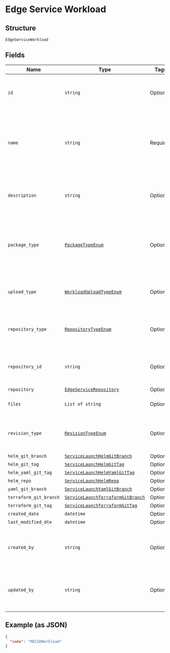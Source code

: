
# Edge Service Workload

## Structure

`EdgeServiceWorkload`

## Fields

| Name | Type | Tags | Description |
|  --- | --- | --- | --- |
| `id` | `string` | Optional | **Constraints**: *Maximum Length*: `64`, *Pattern*: `^[a-zA-Z0-9\-_]+$` |
| `name` | `string` | Required | Name of the workload needs to be deployed<br>**Constraints**: *Maximum Length*: `64`, *Pattern*: `^[a-zA-Z0-9\-_]+$` |
| `description` | `string` | Optional | **Constraints**: *Maximum Length*: `500`, *Pattern*: `^[a-zA-Z0-9?$@#()\[\]'!,+\-=_:.&*%\s]+$` |
| `package_type` | [`PackageTypeEnum`](../../doc/models/package-type-enum.md) | Optional | deployment package type<br>**Constraints**: *Maximum Length*: `100`, *Pattern*: `^[a-zA-Z0-9-_.]+$` |
| `upload_type` | [`WorkloadUploadTypeEnum`](../../doc/models/workload-upload-type-enum.md) | Optional | **Constraints**: *Maximum Length*: `100`, *Pattern*: `^[a-zA-Z0-9-_.]+$` |
| `repository_type` | [`RepositoryTypeEnum`](../../doc/models/repository-type-enum.md) | Optional | **Constraints**: *Maximum Length*: `100`, *Pattern*: `^[a-zA-Z0-9-_.]+$` |
| `repository_id` | `string` | Optional | **Constraints**: *Maximum Length*: `64`, *Pattern*: `^[a-zA-Z0-9\-_]+$` |
| `repository` | [`EdgeServiceRepository`](../../doc/models/edge-service-repository.md) | Optional | - |
| `files` | `List of string` | Optional | **Constraints**: *Maximum Items*: `10000` |
| `revision_type` | [`RevisionTypeEnum`](../../doc/models/revision-type-enum.md) | Optional | **Constraints**: *Maximum Length*: `64`, *Pattern*: `^[a-zA-Z0-9\-_]+$` |
| `helm_git_branch` | [`ServiceLaunchHelmGitBranch`](../../doc/models/service-launch-helm-git-branch.md) | Optional | - |
| `helm_git_tag` | [`ServiceLaunchHelmGitTag`](../../doc/models/service-launch-helm-git-tag.md) | Optional | - |
| `helm_yaml_git_tag` | [`ServiceLaunchHelmYamlGitTag`](../../doc/models/service-launch-helm-yaml-git-tag.md) | Optional | - |
| `helm_repo` | [`ServiceLaunchHelmRepo`](../../doc/models/service-launch-helm-repo.md) | Optional | - |
| `yaml_git_branch` | [`ServiceLaunchYamlGitBranch`](../../doc/models/service-launch-yaml-git-branch.md) | Optional | - |
| `terraform_git_branch` | [`ServiceLaunchTerraformGitBranch`](../../doc/models/service-launch-terraform-git-branch.md) | Optional | - |
| `terraform_git_tag` | [`ServiceLaunchTerraformGitTag`](../../doc/models/service-launch-terraform-git-tag.md) | Optional | - |
| `created_date` | `datetime` | Optional | - |
| `last_modified_dte` | `datetime` | Optional | - |
| `created_by` | `string` | Optional | **Constraints**: *Maximum Length*: `500`, *Pattern*: `^[a-zA-Z0-9?$@#()\[\]'!,+\-=_:.&*%\s]+$` |
| `updated_by` | `string` | Optional | **Constraints**: *Maximum Length*: `500`, *Pattern*: `^[a-zA-Z0-9?$@#()\[\]'!,+\-=_:.&*%\s]+$` |

## Example (as JSON)

```json
{
  "name": "MECSDWorkload"
}
```

